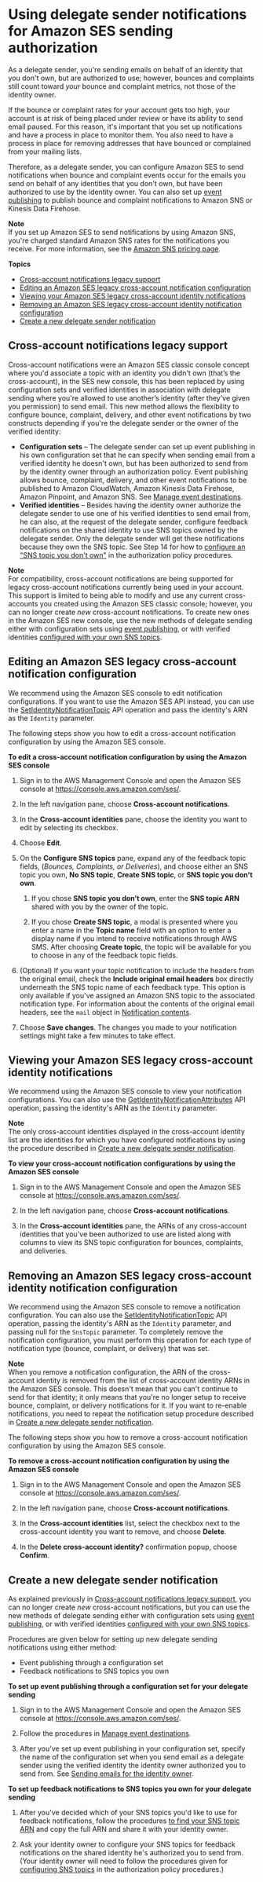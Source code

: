 # Using delegate sender notifications for Amazon SES sending authorization<a name="sending-authorization-delegate-sender-tasks-notifications"></a>

As a delegate sender, you're sending emails on behalf of an identity that you don't own, but are authorized to use; however, bounces and complaints still count toward *your* bounce and complaint metrics, not those of the identity owner\.

If the bounce or complaint rates for your account gets too high, your account is at risk of being placed under review or have its ability to send email paused\. For this reason, it's important that you set up notifications and have a process in place to monitor them\. You also need to have a process in place for removing addresses that have bounced or complained from your mailing lists\.

Therefore, as a delegate sender, you can configure Amazon SES to send notifications when bounce and complaint events occur for the emails you send on behalf of any identities that you don't own, but have been authorized to use by the identity owner\. You can also set up [event publishing](monitor-using-event-publishing.md) to publish bounce and complaint notifications to Amazon SNS or Kinesis Data Firehose\.

**Note**  
If you set up Amazon SES to send notifications by using Amazon SNS, you're charged standard Amazon SNS rates for the notifications you receive\. For more information, see the [Amazon SNS pricing page](https://aws.amazon.com/sns/pricing)\.

**Topics**
+ [Cross\-account notifications legacy support](#sending-authorization-delegate-sender-tasks-cross-account-sunsetting)
+ [Editing an Amazon SES legacy cross\-account notification configuration](#sending-authorization-delegate-sender-tasks-management-edit)
+ [Viewing your Amazon SES legacy cross\-account identity notifications](#sending-authorization-delegate-sender-tasks-management-list)
+ [Removing an Amazon SES legacy cross\-account identity notification configuration](#sending-authorization-delegate-sender-tasks-management-remove)
+ [Create a new delegate sender notification](#sending-authorization-delegate-sender-tasks-management-add)

## Cross\-account notifications legacy support<a name="sending-authorization-delegate-sender-tasks-cross-account-sunsetting"></a>

Cross\-account notifications were an Amazon SES classic console concept where you'd associate a topic with an identity you didn't own \(that’s the cross\-account\), in the SES new console, this has been replaced by using configuration sets and verified identities in association with delegate sending where you're allowed to use another’s identity \(after they’ve given you permission\) to send email\. This new method allows the flexibility to configure bounce, complaint, delivery, and other event notifications by two constructs depending if you're the delegate sender or the owner of the verified identity:
+ **Configuration sets** – The delegate sender can set up event publishing in his own configuration set that he can specify when sending email from a verified identity he doesn't own, but has been authorized to send from by the identity owner through an authorization policy\. Event publishing allows bounce, complaint, delivery, and other event notifications to be published to Amazon CloudWatch, Amazon Kinesis Data Firehose, Amazon Pinpoint, and Amazon SNS\. See [Manage event destinations](event-destinations-manage.md)\.
+ **Verified identities** – Besides having the identity owner authorize the delegate sender to use one of his verified identities to send email from, he can also, at the request of the delegate sender, configure feedback notifications on the shared identity to use SNS topics owned by the delegate sender\. Only the delegate sender will get these notifications because they own the SNS topic\. See Step 14 for how to [configure an "SNS topic you don't own"](sending-authorization-identity-owner-tasks-policy.md#configure-sns-topic-you-dont-own) in the authorization policy procedures\.

**Note**  
For compatibility, cross\-account notifications are being supported for legacy cross\-account notifications currently being used in your account\. This support is limited to being able to modify and use any current cross\-accounts you created using the Amazon SES classic console; however, you can no longer create *new* cross\-account notifications\. To create new ones in the Amazon SES new console, use the new methods of delegate sending either with configuration sets using [event publishing](event-destinations-manage.md), or with verified identities [configured with your own SNS topics](sending-authorization-identity-owner-tasks-policy.md#configure-sns-topic-you-dont-own)\.

## Editing an Amazon SES legacy cross\-account notification configuration<a name="sending-authorization-delegate-sender-tasks-management-edit"></a>

We recommend using the Amazon SES console to edit notification configurations\. If you want to use the Amazon SES API instead, you can use the [SetIdentityNotificationTopic](https://docs.aws.amazon.com/ses/latest/APIReference/API_SetIdentityNotificationTopic.html) API operation and pass the identity's ARN as the `Identity` parameter\.

The following steps show you how to edit a cross\-account notification configuration by using the Amazon SES console\.

**To edit a cross\-account notification configuration by using the Amazon SES console**

1. Sign in to the AWS Management Console and open the Amazon SES console at [https://console\.aws\.amazon\.com/ses/](https://console.aws.amazon.com/ses/)\.

1. In the left navigation pane, choose **Cross\-account notifications**\.

1. In the **Cross\-account identities** pane, choose the identity you want to edit by selecting its checkbox\.

1. Choose **Edit**\.

1. On the **Configure SNS topics** pane, expand any of the feedback topic fields, \(*Bounces, Complaints, or Deliveries*\), and choose either an SNS topic you own, **No SNS topic**, **Create SNS topic**, or **SNS topic you don't own**\.

   1. If you chose **SNS topic you don’t own**, enter the **SNS topic ARN** shared with you by the owner of the topic\.

   1. If you chose **Create SNS topic**, a modal is presented where you enter a name in the **Topic name** field with an option to enter a display name if you intend to receive notifications through AWS SMS\. After choosing **Create topic**, the topic will be available for you to choose in any of the feedback topic fields\.

1. \(Optional\) If you want your topic notification to include the headers from the original email, check the **Include original email headers** box directly underneath the SNS topic name of each feedback type\. This option is only available if you've assigned an Amazon SNS topic to the associated notification type\. For information about the contents of the original email headers, see the `mail` object in [Notification contents](notification-contents.md)\.

1. Choose **Save changes**\. The changes you made to your notification settings might take a few minutes to take effect\.

## Viewing your Amazon SES legacy cross\-account identity notifications<a name="sending-authorization-delegate-sender-tasks-management-list"></a>

We recommend using the Amazon SES console to view your notification configurations\. You can also use the [GetIdentityNotificationAttributes](https://docs.aws.amazon.com/ses/latest/APIReference/API_GetIdentityNotificationAttributes.html) API operation, passing the identity's ARN as the `Identity` parameter\.

**Note**  
The only cross\-account identities displayed in the cross\-account identity list are the identities for which you have configured notifications by using the procedure described in [Create a new delegate sender notification](#sending-authorization-delegate-sender-tasks-management-add)\. 

**To view your cross\-account notification configurations by using the Amazon SES console**

1. Sign in to the AWS Management Console and open the Amazon SES console at [https://console\.aws\.amazon\.com/ses/](https://console.aws.amazon.com/ses/)\.

1. In the left navigation pane, choose **Cross\-account notifications**\.

1. In the **Cross\-account identities** pane, the ARNs of any cross\-account identities that you've been authorized to use are listed along with columns to view its SNS topic configuration for bounces, complaints, and deliveries\.

## Removing an Amazon SES legacy cross\-account identity notification configuration<a name="sending-authorization-delegate-sender-tasks-management-remove"></a>

We recommend using the Amazon SES console to remove a notification configuration\. You can also use the [SetIdentityNotificationTopic](https://docs.aws.amazon.com/ses/latest/APIReference/API_SetIdentityNotificationTopic.html) API operation, passing the identity's ARN as the `Identity` parameter, and passing null for the `SnsTopic` parameter\. To completely remove the notification configuration, you must perform this operation for each type of notification type \(bounce, complaint, or delivery\) that was set\. 

**Note**  
When you remove a notification configuration, the ARN of the cross\-account identity is removed from the list of cross\-account identity ARNs in the Amazon SES console\. This doesn't mean that you can't continue to send for that identity; it only means that you're no longer setup to receive bounce, complaint, or delivery notifications for it\. If you want to re\-enable notifications, you need to repeat the notification setup procedure described in [Create a new delegate sender notification](#sending-authorization-delegate-sender-tasks-management-add)\.

The following steps show you how to remove a cross\-account notification configuration by using the Amazon SES console\.

**To remove a cross\-account notification configuration by using the Amazon SES console**

1. Sign in to the AWS Management Console and open the Amazon SES console at [https://console\.aws\.amazon\.com/ses/](https://console.aws.amazon.com/ses/)\.

1. In the left navigation pane, choose **Cross\-account notifications**\.

1. In the **Cross\-account identities** list, select the checkbox next to the cross\-account identity you want to remove, and choose **Delete**\.

1. In the **Delete cross\-account identity?** confirmation popup, choose **Confirm**\.

## Create a new delegate sender notification<a name="sending-authorization-delegate-sender-tasks-management-add"></a>

As explained previously in [Cross\-account notifications legacy support](#sending-authorization-delegate-sender-tasks-cross-account-sunsetting), you can no longer create *new* cross\-account notifications, but you can use the new methods of delegate sending either with configuration sets using [event publishing](event-destinations-manage.md), or with verified identities [configured with your own SNS topics](sending-authorization-identity-owner-tasks-policy.md#configure-sns-topic-you-dont-own)\.

Procedures are given below for setting up new delegate sending notifications using either method:
+ Event publishing through a configuration set
+ Feedback notifications to SNS topics you own

**To set up event publishing through a configuration set for your delegate sending**

1. Sign in to the AWS Management Console and open the Amazon SES console at [https://console\.aws\.amazon\.com/ses/](https://console.aws.amazon.com/ses/)\.

1. Follow the procedures in [Manage event destinations](event-destinations-manage.md)\.

1. After you've set up event publishing in your configuration set, specify the name of the configuration set when you send email as a delegate sender using the verified identity the identity owner authorized you to send from\. See [Sending emails for the identity owner](sending-authorization-delegate-sender-tasks-email.md)\.

**To set up feedback notifications to SNS topics you own for your delegate sending**

1. After you've decided which of your SNS topics you'd like to use for feedback notifications, follow the procedures [to find your SNS topic ARN](sending-authorization-delegate-sender-tasks-information.md#find-sns-topic-arn) and copy the full ARN and share it with your identity owner\.

1. Ask your identity owner to configure your SNS topics for feedback notifications on the shared identity he's authorized you to send from\. \(Your identity owner will need to follow the procedures given for [configuring SNS topics](sending-authorization-identity-owner-tasks-policy.md#configure-sns-topic-you-dont-own) in the authorization policy procedures\.\)